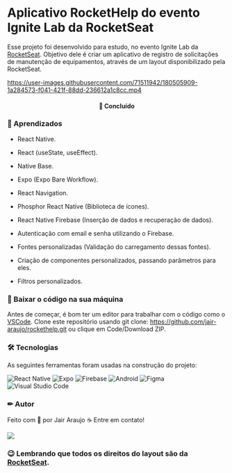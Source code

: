 # Aplicativo RocketHelp do evento Ignite Lab da RocketSeat

Esse projeto foi desenvolvido para estudo, no evento Ignite Lab da [RocketSeat](https://www.rocketseat.com.br/). 
Objetivo dele é criar um aplicativo de registro de solicitações de manutenção de equipamentos, através de um layout disponibilizado pela RocketSeat.



https://user-images.githubusercontent.com/71511942/180505909-1a284573-f041-421f-88dd-236612a1c8cc.mp4



<h4 align="center"> 
🚀 Concluído
</h4>

### 📕 Aprendizados

- React Native. 

- React (useState, useEffect).

- Native Base.

- Expo (Expo Bare Workflow).

- React Navigation.

- Phosphor React Native (Biblioteca de ícones).

- React Native Firebase (Inserção de dados e recuperação de dados).

- Autenticação com email e senha utilizando o Firebase.

- Fontes personalizadas (Validação do carregamento dessas fontes).

- Criação de componentes personalizados, passando parâmetros para eles.

- Filtros personalizados.

### 🏁 Baixar o código na sua máquina

Antes de começar, é bom ter um editor para trabalhar com o código como o [VSCode](https://code.visualstudio.com/).
Clone este repositório usando git clone: https://github.com/jair-araujo/rockethelp.git ou clique em Code/Download ZIP.

### 🛠 Tecnologias

As seguintes ferramentas foram usadas na construção do projeto:

![React Native](https://img.shields.io/badge/react_native-%2320232a.svg?style=for-the-badge&logo=react&logoColor=%2361DAFB)
![Expo](https://img.shields.io/badge/expo-1C1E24?style=for-the-badge&logo=expo&logoColor=#D04A37)
![Firebase](https://img.shields.io/badge/firebase-%23039BE5.svg?style=for-the-badge&logo=firebase)
![Android](https://img.shields.io/badge/Android-3DDC84?style=for-the-badge&logo=android&logoColor=white)
![Figma](https://img.shields.io/badge/figma-%23F24E1E.svg?style=for-the-badge&logo=figma&logoColor=white)
![Visual Studio Code](https://img.shields.io/badge/Visual%20Studio%20Code-0078d7.svg?style=for-the-badge&logo=visual-studio-code&logoColor=white)

### ✏ Autor

Feito com 💜 por Jair Araujo ☕ Entre em contato!

[<img src="https://img.shields.io/badge/linkedin-%230077B5.svg?&style=for-the-badge&logo=linkedin&logoColor=white" />](https://www.linkedin.com/in/jairaraujo/)

### 😉 Lembrando que todos os direitos do layout são da [RocketSeat](https://www.rocketseat.com.br/).
